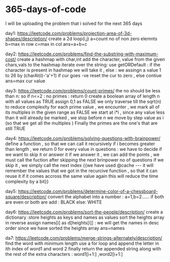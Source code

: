 # 365-days-of-code
I will be uploading the problem that i solved for the next 365 days

day1:
https://leetcode.com/problems/projection-area-of-3d-shapes/description/
create a 2d loop(i,j)
a=count no of non zero elemnts
b=max in row
c=max in col
ans=a+b+c

day2:
https://leetcode.com/problems/find-the-substring-with-maximum-cost/
create a hashmap with char,int
add the character, value from the given chars,vals to the hashmap
iterate over the string:
use getORDefault : if the character is present in hashmap we will take it , else : we assingn a value 1 to 26 by (charAt(i)-'a'+1)
if cur goes -ve reset the cur to zero , else contiue
ans=max cur value

day3:
https://leetcode.com/problems/count-primes/
the no should be less than n:
so if n<=2 : no primes : return 0
create a boolean array of length n with all values as TRUE
assign 0,1 as FALSE
we only traverse till the sqrt(n) to reduce complexity
for each prime value , we encounter , we mark all of its multiples in the given range as FALSE
we start at i*i , since any value less than it will already be marked ,
we stop before n
we move by step value as i (so that we get all the multiples )
Finally the primes are the one's that are still TRUE

day4:
https://leetcode.com/problems/solving-questions-with-brainpower/
define a function , so that we can call it recursively
if i becomes greater than length , we return 0
for every value in questions :
  we have to decide if we want to skip it or answer it
  if we answer it , we can add the points , we must call the fuction after skipping the next brinpower no of questions
  if we skip it , we simply call the next index
  {{we have used @cache --- it will remember the values that we got in the recurcive function , so that it can reuse it if it comes accross the same value again 
    this will reduce the time complexity by a bit}}

day5:
https://leetcode.com/problems/determine-color-of-a-chessboard-square/description/
convert the alphabet into a number : a=1,b=2......
if both are even or both are add :
    BLACK
else:
    WHITE

day6:
https://leetcode.com/problems/sort-the-people/description/
create a dictionary :store heights as keys and names as values
sort the heights array in reverse
assign names[i] as d[heights[i]] : we will get the names in desc order since we have sorted the heights array
ans=names

da7:
https://leetcode.com/problems/merge-strings-alternately/description/
find the word with minimum length
use a for loop and append the letter in ith index of word1 and word 2
finally return the appended string 
along with the rest of the extra characters : word1[i+1:] ,word2[i+1:]



















